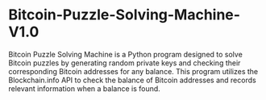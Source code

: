 # Bitcoin-Puzzle-Solving-Machine-V1.0
Bitcoin Puzzle Solving Machine is a Python program designed to solve Bitcoin puzzles by generating random private keys and checking their corresponding Bitcoin addresses for any balance. This program utilizes the Blockchain.info API to check the balance of Bitcoin addresses and records relevant information when a balance is found.
